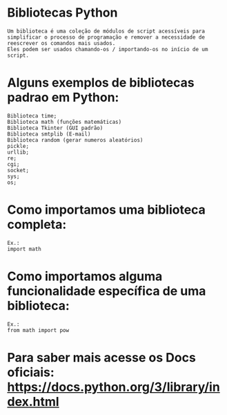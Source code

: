 # Bibliotecas Python
    Um biblioteca é uma coleção de módulos de script acessíveis para simplificar o processo de programação e remover a necessidade de reescrever os comandos mais usados. 
    Eles podem ser usados ​​chamando-os / importando-os no início de um script.
# Alguns exemplos de bibliotecas padrao em Python:
    Biblioteca time;
    Biblioteca math (funções matemáticas)
    Biblioteca Tkinter (GUI padrão)
    Biblioteca smtplib (E-mail)
    Biblioteca random (gerar numeros aleatórios)
    pickle;
    urllib;
    re;
    cgi;
    socket;
    sys;
    os;
# Como importamos uma biblioteca completa:
    Ex.: 
    import math
# Como importamos alguma funcionalidade específica de uma biblioteca:
    Ex.:
    from math import pow

# Para saber mais acesse os Docs oficiais: https://docs.python.org/3/library/index.html